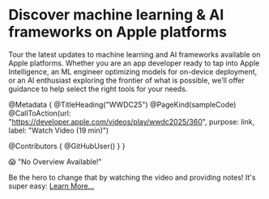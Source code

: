 # Discover machine learning & AI frameworks on Apple platforms

Tour the latest updates to machine learning and AI frameworks available on Apple platforms. Whether you are an app developer ready to tap into Apple Intelligence, an ML engineer optimizing models for on-device deployment, or an AI enthusiast exploring the frontier of what is possible, we’ll offer guidance to help select the right tools for your needs.

@Metadata {
   @TitleHeading("WWDC25")
   @PageKind(sampleCode)
   @CallToAction(url: "https://developer.apple.com/videos/play/wwdc2025/360", purpose: link, label: "Watch Video (19 min)")

   @Contributors {
      @GitHubUser(<replace this with your GitHub handle>)
   }
}

😱 "No Overview Available!"

Be the hero to change that by watching the video and providing notes! It's super easy:
 [Learn More…](https://wwdcnotes.com/documentation/wwdcnotes/contributing)
